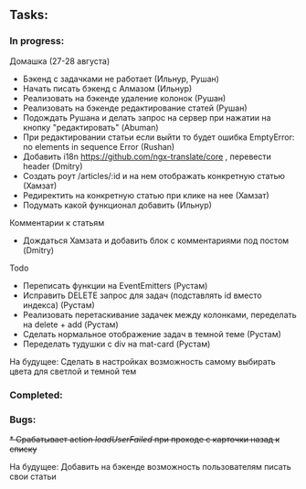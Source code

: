 ## Tasks:
### In progress:

Домашка (27-28 августа)
* Бэкенд с задачками не работает (Ильнур, Рушан)
* Начать писать бэкенд с Алмазом (Ильнур)
* Реализовать на бэкенде удаление колонок (Рушан)
* Реализовать на бэкенде редактирование статей (Рушан)
* Подождать Рушана и делать запрос на сервер при нажатии на кнопку "редактировать" (Abuman)
* При редактировании статьи если выйти то будет ошибка EmptyError: no elements in sequence Error (Rushan)
* Добавить i18n https://github.com/ngx-translate/core , перевести header (Dmitry)
* Создать роут /articles/:id и на нем отображать конкретную статью (Хамзат)
* Редиректить на конкретную статью при клике на нее (Хамзат)
* Подумать какой функционал добавить (Ильнур)

Комментарии к статьям
* Дождаться Хамзата и добавить блок с комментариями под постом (Dmitry)

Todo
* Переписать функции на EventEmitters (Рустам)
* Исправить DELETE запрос для задач (подставлять id вместо индекса) (Рустам)
* Реализовать перетаскивание задачек между колонками, переделать на delete + add (Рустам)
* Сделать нормальное отображение задач в темной теме (Рустам)
* Переделать тудушки с div на mat-card (Рустам)

На будущее:
Сделать в настройках возможность самому выбирать цвета для светлой и темной тем

### Completed:

### Bugs:
~~* Срабатывает action _loadUserFailed_ при проходе с карточки назад к списку~~

На будущее:
Добавить на бэкенде возможность пользователям писать свои статьи
